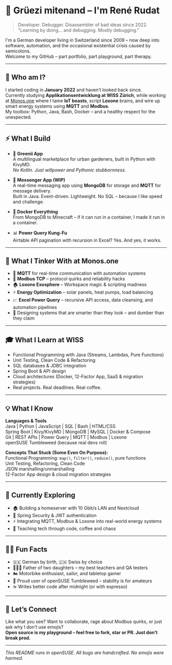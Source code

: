 # 👋 Grüezi mitenand – I'm René Rudat

> Developer. Debugger. Disassembler of bad ideas since 2022.  
> "Learning by doing... and debugging. Mostly debugging."

I'm a German developer living in Switzerland since 2009 – now deep into software, automation, and the occasional existential crisis caused by semicolons.  
Welcome to my GitHub – part portfolio, part playground, part therapy.

---

## 🧠 Who am I?

I started coding in **January 2022** and haven’t looked back since.  
Currently studying **Applikationsentwicklung at WISS Zürich**, while working at [Monos.one](https://monos.one) where I tame **IoT beasts**, script **Loxone** brains, and wire up smart energy systems using **MQTT** and **Modbus**.  
My toolbox: Python, Java, Bash, Docker – and a healthy respect for the unexpected.

---

## ⚡ What I Build

- 🍏 **Greenii App**  
  A multilingual marketplace for urban gardeners, built in Python with KivyMD.  
  _No Kotlin. Just willpower and Pythonic stubbornness._

- 💬 **Messenger App (WIP)**  
  A real-time messaging app using **MongoDB** for storage and **MQTT** for message delivery.  
  Built in Java. Event-driven. Lightweight. No SQL – because I like speed and challenge.

- 🧱 **Docker Everything**  
  From MongoDB to Minecraft – if it can run in a container, I made it run in a container.

- 📊 **Power Query Kung-Fu**  
  Airtable API pagination with recursion in Excel? Yes. And yes, it works.

---

## 🔌 What I Tinker With at Monos.one

- 🔄 **MQTT** for real-time communication with automation systems  
- 🔧 **Modbus TCP** – protocol quirks and reliability hacks  
- 🏠 **Loxone Exosphere** – Workspace magic & scripting madness  
- ⚡ **Energy Optimization** – solar panels, heat pumps, load balancing
- 📈 **Excel Power Query** – recursive API access, data cleansing, and automation pipelines   
- 🧠 Designing systems that are smarter than they look – and dumber than they claim

---

## 🎓 What I Learn at WISS

- Functional Programming with Java (Streams, Lambdas, Pure Functions)  
- Unit Testing, Clean Code & Refactoring  
- SQL databases & JDBC integration  
- Spring Boot & API design  
- Cloud architectures (Docker, 12-Factor App, SaaS & migration strategies)  
- Real projects. Real deadlines. Real coffee.

---

## 💡 What I Know

**Languages & Tools**  
Java | Python | JavaScript | SQL | Bash | HTML/CSS  
Spring Boot | Kivy/KivyMD | MongoDB | MySQL | Docker & Compose  
Git | REST APIs | Power Query | MQTT | Modbus | Loxone  
openSUSE Tumbleweed (because real devs roll)

**Concepts That Stuck (Some Even On Purpose):**  
Functional Programming: `map()`, `filter()`, `reduce()`, pure functions  
Unit Testing, Refactoring, Clean Code  
JSON marshalling/unmarshalling  
12-Factor App design & cloud migration strategies

---

## 🔭 Currently Exploring

- 🏠 Building a homeserver with 10 Gbit/s LAN and Nextcloud  
- 🔐 Spring Security & JWT authentication  
- ⚡ Integrating MQTT, Modbus & Loxone into real-world energy systems  
- 🧪 Teaching tech through code, coffee and chaos

---

## 🧙‍♂️ Fun Facts

- 🇩🇪 German by birth, 🇨🇭 Swiss by choice  
- 👨‍👧‍👧 Father of two daughters – my best teachers and QA testers  
- 🏍️ Motorbike enthusiast, sailor, and tabletop gamer  
- 🐧 Proud user of openSUSE Tumbleweed – stability is for amateurs  
- ☕ Writes better code after midnight (or with espresso)

---

## 🤝 Let’s Connect

Like what you see? Want to collaborate, rage about Modbus quirks, or just ask why I don’t use emojis?  
**Open source is my playground – feel free to fork, star or PR. Just don’t break prod.**

---

_This README runs in openSUSE. All bugs are handcrafted. No emojis were harmed._
